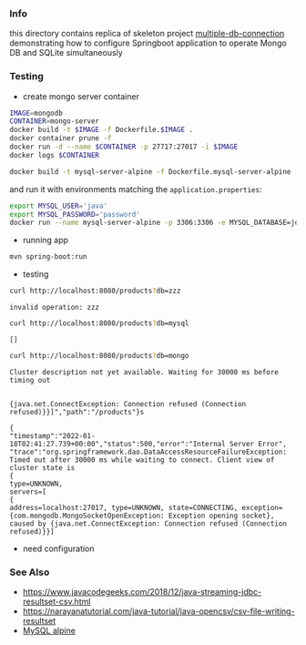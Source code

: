 ### Info 

this directory contains replica of skeleton project [multiple-db-connection](https://github.com/Java-Gyan-Mantra/multiple-db-connection) demonstrating how to configure  Springboot application to operate Mongo DB and SQLite simultaneously 

### Testing
 * create mongo server container
```sh
IMAGE=mongodb
CONTAINER=mongo-server
docker build -t $IMAGE -f Dockerfile.$IMAGE .
docker container prune -f
docker run -d --name $CONTAINER -p 27717:27017 -i $IMAGE
docker logs $CONTAINER
```

```sh
docker build -t mysql-server-alpine -f Dockerfile.mysql-server-alpine .
```
and run it with environments matching the `application.properties`:
```sh
export MYSQL_USER='java'
export MYSQL_PASSWORD='password'
docker run --name mysql-server-alpine -p 3306:3306 -e MYSQL_DATABASE=join_check -e MYSQL_USER=$MYSQL_USER -e MYSQL_PASSWORD=${MYSQL_PASSWORD} -e MYSQL_ROOT_PASSWORD=password -d mysql-server-alpine
```
* running app
```sh
mvn spring-boot:run
```
* testing
```sh
curl http://localhost:8080/products?db=zzz
```
```text
invalid operation: zzz
```
```sh
curl http://localhost:8080/products?db=mysql
```
```text
[]
```
```sh
curl http://localhost:8080/products?db=mongo
```
```text
Cluster description not yet available. Waiting for 30000 ms before timing out


{java.net.ConnectException: Connection refused (Connection refused)}}]","path":"/products"}s

{
"timestamp":"2022-01-18T02:41:27.739+00:00","status":500,"error":"Internal Server Error",
"trace":"org.springframework.dao.DataAccessResourceFailureException: Timed out after 30000 ms while waiting to connect. Client view of cluster state is 
{
type=UNKNOWN, 
servers=[
{
address=localhost:27017, type=UNKNOWN, state=CONNECTING, exception={com.mongodb.MongoSocketOpenException: Exception opening socket}, 
caused by {java.net.ConnectException: Connection refused (Connection refused)}}]
```
- need configuration
### See Also


  * https://www.javacodegeeks.com/2018/12/java-streaming-jdbc-resultset-csv.html
  * https://narayanatutorial.com/java-tutorial/java-opencsv/csv-file-writing-resultset
  * [MySQL alpine](https://github.com/ipburger/mysql-alpine.docker/blob/master/Dockerfile)
